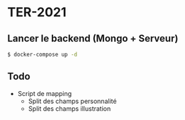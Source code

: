 # TER-2021

## Lancer le backend (Mongo + Serveur)

```bash
$ docker-compose up -d
``` 


## Todo
- Script de mapping
    - Split des champs personnalité
    - Split des champs illustration
